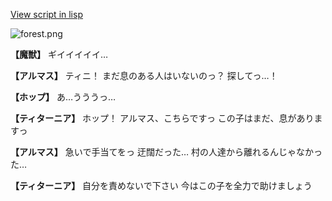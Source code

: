 [View script in lisp](../scripts/110150343.txt)

![forest.png](../images/backgrounds/forest.png)

**【魔獣】**
ギイイイイイ…

**【アルマス】**
ティニ！
まだ息のある人はいないのっ？
探してっ…！

**【ホップ】**
あ…うううっ…

**【ティターニア】**
ホップ！
アルマス、こちらですっ
この子はまだ、息がありますっ

**【アルマス】**
急いで手当てをっ
迂闊だった…
村の人達から離れるんじゃなかった…

**【ティターニア】**
自分を責めないで下さい
今はこの子を全力で助けましょう
